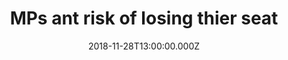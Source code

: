 ---
bylines: "Martin Banks"
capi: "7b18b9d8af3a28b1381debe82f0133f4"
date: "2018-11-28T13:00:00.000Z"
description: ""
preview: "https://d2n6ofw4o746cn.cloudfront.net/T3Interactives/2018/1129-mps-at-risk-losing-seat/dist/PROD/52196d3413dcec65bc7070f8fc333b55.html"
slug: "mps-ant-risk-of-losing-thier-seat"
tech: "vue.js"
thumb: ""
title: "MPs ant risk of losing thier seat"
---